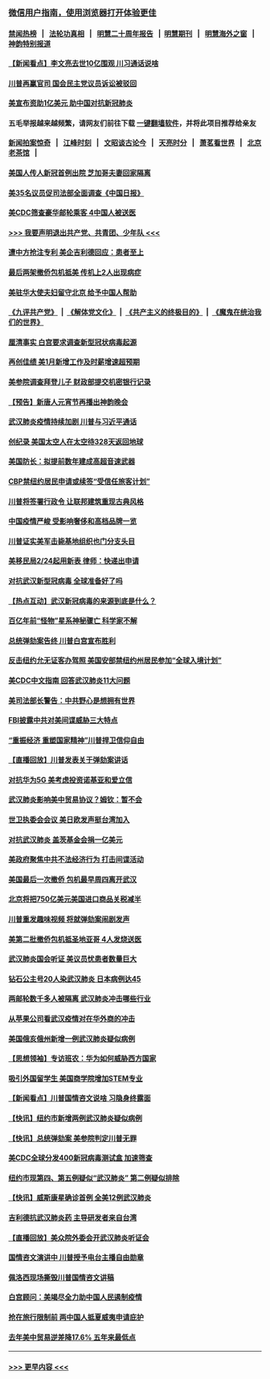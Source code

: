 ### [微信用户指南，使用浏览器打开体验更佳](https://github.com/gfw-breaker/banned-news1/blob/master/indexes/wechat-guide.md?t=0)
#### [禁闻热榜](热点新闻.md?t=0)  &nbsp;&nbsp;|&nbsp;&nbsp; [法轮功真相](https://github.com/gfw-breaker/truth/blob/master/README.md?t=0) &nbsp;&nbsp;|&nbsp;&nbsp; [明慧二十周年报告](https://github.com/gfw-breaker/mh-reports/blob/master/README.md?t=0) &nbsp;&nbsp;|&nbsp;&nbsp;[明慧期刊](https://github.com/gfw-breaker/mh-qikan) &nbsp;&nbsp;|&nbsp;&nbsp; [明慧海外之窗](https://github.com/gfw-breaker/mh-news/blob/master/README.md?t=0) &nbsp;&nbsp;|&nbsp;&nbsp; [神韵特别报道](https://github.com/gfw-breaker/mh-news/blob/master/shenyun.md?t=0)
#### [【新闻看点】李文亮去世10亿围观 川习通话说啥](../pages/nsc412/n11852360.md?t=02080722) 
#### [川普再赢官司 国会民主党议员诉讼被驳回](../pages/nsc412/n11852287.md?t=02080722) 
#### [美宣布资助1亿美元 助中国对抗新冠肺炎](../pages/nsc412/n11852531.md?t=02080722) 
#### 五毛举报越来越频繁，请网友们前往下载 [一键翻墙软件](https://github.com/gfw-breaker/ssr-accounts)，并将此项目推荐给亲友
#### [新闻拍案惊奇](https://github.com/gfw-breaker/banned-news1/blob/master/pages/link4.md) &nbsp;&nbsp;|&nbsp;&nbsp; [江峰时刻](https://github.com/gfw-breaker/banned-news1/blob/master/pages/link4.md) &nbsp;&nbsp;|&nbsp;&nbsp; [文昭谈古论今](https://github.com/gfw-breaker/banned-news1/blob/master/pages/link4.md) &nbsp;&nbsp;|&nbsp;&nbsp; [天亮时分](https://github.com/gfw-breaker/banned-news1/blob/master/pages/link4.md) &nbsp;&nbsp;|&nbsp;&nbsp; [萧茗看世界](https://github.com/gfw-breaker/banned-news1/blob/master/pages/link4.md) &nbsp;&nbsp;|&nbsp;&nbsp; [北京老茶馆](https://github.com/gfw-breaker/banned-news1/blob/master/pages/link4.md) &nbsp;&nbsp;|&nbsp;&nbsp; 
#### [美国人传人新冠首例出院 芝加哥夫妻回家隔离](../pages/nsc412/n11852452.md?t=02080722) 
#### [美35名议员促司法部全面调查《中国日报》](../pages/nsc412/n11852435.md?t=02080722) 
#### [美CDC筛查豪华邮轮乘客 4中国人被送医](../pages/nsc412/n11852085.md?t=02080722) 
#### [>>> 我要声明退出共产党、共青团、少年队 <<<](https://github.com/begood0513/goodnews/blob/master/quit/letter.md) 
#### [遭中方抢注专利 美企吉利德回应：患者至上](../pages/nsc412/n11852037.md?t=02080722) 
#### [最后两架撤侨包机抵美 传机上2人出现病症](../pages/nsc412/n11852173.md?t=02080722) 
#### [美驻华大使夫妇留守北京 给予中国人帮助](../pages/nsc412/n11852165.md?t=02080722) 
#### [《九评共产党》](https://github.com/begood0513/9ping.md/blob/master/README.md) &nbsp;|&nbsp; [《解体党文化》](../../../../jtdwh.md/blob/master/README.md)  &nbsp;|&nbsp; [《共产主义的终极目的》](../../../../gczydzjmd.md/blob/master/README.md) &nbsp;|&nbsp; [《魔鬼在统治我们的世界》](../../../../mgztzwmdsj.md/blob/master/README.md) 
#### [厘清事实 白宫要求调查新型冠状病毒起源](../pages/nsc412/n11852106.md?t=02080722) 
#### [再创佳绩 美1月新增工作及时薪增速超预期](../pages/nsc412/n11852174.md?t=02080722) 
#### [美参院调查拜登儿子 财政部提交机密银行记录](../pages/nsc412/n11851808.md?t=02080722) 
#### [【预告】新唐人元宵节再播出神韵晚会](../pages/nsc412/n11843192.md?t=02080722) 
#### [武汉肺炎疫情持续加剧 川普与习近平通话](../pages/nsc412/n11851613.md?t=02080722) 
#### [创纪录 美国太空人在太空待328天返回地球](../pages/nsc412/n11851266.md?t=02080722) 
#### [美国防长：拟提前数年建成高超音速武器](../pages/nsc412/n11850959.md?t=02080722) 
#### [CBP禁纽约居民申请或续签“受信任旅客计划”](../pages/nsc412/n11850857.md?t=02080722) 
#### [川普将签署行政令 让联邦建筑重现古典风格](../pages/nsc412/n11850654.md?t=02080722) 
#### [中国疫情严峻 受影响奢侈和高档品牌一览](../pages/nsc412/n11850319.md?t=02080722) 
#### [川普证实美军击毙基地组织也门分支头目](../pages/nsc412/n11850383.md?t=02080722) 
#### [美移民局2/24起用新表 律师：快递出申请](../pages/nsc412/n11848220.md?t=02080722) 
#### [对抗武汉新型冠病毒 全球准备好了吗](../pages/nsc412/n11850142.md?t=02080722) 
#### [【热点互动】武汉新冠病毒的来源到底是什么？](../pages/nsc412/n11849749.md?t=02080722) 
#### [百亿年前“怪物”星系神秘骤亡 科学家不解](../pages/nsc412/n11849863.md?t=02080722) 
#### [总统弹劾案告终 川普白宫宣布胜利](../pages/nsc412/n11849985.md?t=02080722) 
#### [反击纽约允无证客办驾照  美国安部禁纽约州居民参加“全球入境计划”](../pages/nsc412/n11849828.md?t=02080722) 
#### [美CDC中文指南 回答武汉肺炎11大问题](../pages/nsc412/n11849703.md?t=02080722) 
#### [美司法部长警告：中共野心是想拥有世界](../pages/nsc412/n11849769.md?t=02080722) 
#### [FBI披露中共对美间谍威胁三大特点](../pages/nsc412/n11849700.md?t=02080722) 
#### [“重振经济 重塑国家精神”川普捍卫信仰自由](../pages/nsc412/n11849641.md?t=02080722) 
#### [【直播回放】川普发表关于弹劾案讲话](../pages/nsc412/n11849472.md?t=02080722) 
#### [对抗华为5G 美考虑投资诺基亚和爱立信](../pages/nsc412/n11849510.md?t=02080722) 
#### [武汉肺炎影响美中贸易协议？姆钦：暂不会](../pages/nsc412/n11849497.md?t=02080722) 
#### [世卫执委会会议 美日欧发声挺台湾加入](../pages/nsc412/n11849433.md?t=02080722) 
#### [对抗武汉肺炎 盖茨基金会捐一亿美元](../pages/nsc412/n11848953.md?t=02080722) 
#### [美政府聚焦中共不法经济行为 打击间谍活动](../pages/nsc412/n11849322.md?t=02080722) 
#### [美国最后一次撤侨 包机最早周四离开武汉](../pages/nsc412/n11849395.md?t=02080722) 
#### [北京将把750亿美元美国进口商品关税减半](../pages/nsc412/n11848896.md?t=02080722) 
#### [川普重发趣味视频 将就弹劾案闹剧发声](../pages/nsc412/n11848715.md?t=02080722) 
#### [美第二批撤侨包机抵圣地亚哥 4人发烧送医](../pages/nsc412/n11847923.md?t=02080722) 
#### [武汉肺炎国会听证 美议员忧患者数量巨大](../pages/nsc412/n11844851.md?t=02080722) 
#### [钻石公主号20人染武汉肺炎 日本病例达45](../pages/nsc412/n11847823.md?t=02080722) 
#### [两邮轮数千多人被隔离 武汉肺炎冲击哪些行业](../pages/nsc412/n11847456.md?t=02080722) 
#### [从苹果公司看武汉疫情对在华外商的冲击](../pages/nsc412/n11847586.md?t=02080722) 
#### [美国俄亥俄州新增一例武汉肺炎疑似病例](../pages/nsc412/n11847714.md?t=02080722) 
#### [【思想领袖】专访班农：华为如何威胁西方国家](../pages/nsc412/n11847306.md?t=02080722) 
#### [吸引外国留学生 美国商学院增加STEM专业](../pages/nsc412/n11847417.md?t=02080722) 
#### [【新闻看点】川普国情咨文说啥 习隐身终露面](../pages/nsc412/n11847016.md?t=02080722) 
#### [【快讯】纽约市新增两例武汉肺炎疑似病例](../pages/nsc412/n11847250.md?t=02080722) 
#### [【快讯】总统弹劾案 美参院判定川普无罪](../pages/nsc412/n11847316.md?t=02080722) 
#### [美CDC全球分发400新冠病毒测试盒 加速筛查](../pages/nsc412/n11847260.md?t=02080722) 
#### [纽约市现第四、第五例疑似“武汉肺炎”   第二例疑似排除](../pages/nsc412/n11847332.md?t=02080722) 
#### [【快讯】威斯康星确诊首例 全美12例武汉肺炎](../pages/nsc412/n11847162.md?t=02080722) 
#### [吉利德抗武汉肺炎药 主导研发者来自台湾](../pages/nsc412/n11847064.md?t=02080722) 
#### [【直播回放】美众院外委会开武汉肺炎听证会](../pages/nsc412/n11846727.md?t=02080722) 
#### [国情咨文演讲中 川普授予电台主播自由勋章](../pages/nsc412/n11846815.md?t=02080722) 
#### [佩洛西现场撕毁川普国情咨文讲稿](../pages/nsc412/n11846724.md?t=02080722) 
#### [白宫顾问：美竭尽全力助中国人民遏制疫情](../pages/nsc412/n11846756.md?t=02080722) 
#### [抢在旅行限制前 两中国人抵夏威夷申请庇护](../pages/nsc412/n11846866.md?t=02080722) 
#### [去年美中贸易逆差降17.6% 五年来最低点](../pages/nsc412/n11846755.md?t=02080722) 

----
#### [ >>> 更早内容 <<< ](../indexes/nsc412-earlier.md)
